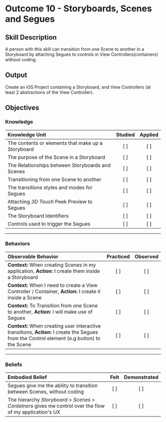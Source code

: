 # Outcome 10 - Storyboards, Scenes and Segues
## Skill Description

A person with this skill can transition from one Scene to another in a Storyboard by attaching Segues to controls in View Controllers(containers) without coding.

## Output

Create an iOS Project containing a Storyboard, and View Controllers (at least 2 abstractions of the View Controller).


## Objectives
### Knowledge

| Knowledge Unit   |      Studied      | Applied |
|:-------------|:------------------:|:--------:|
| The contents or elements that make up a Storyboard | [ ] | [ ] |
| The purpose of the Scene in a Storyboard | [ ] | [ ] |
| The Relationships between Storyboards and Scenes |  [ ] | [ ] |
| Transitioning from one Scene to another | [ ] | [ ] |
| The transitions styles and modes for Segues | [ ] | [ ] |
| Attaching _3D Touch_ Peek Preview to Segues | [ ] | [ ] |
| The Storyboard Identifiers | [ ] | [ ] |
| Controls used to trigger the Segues | [ ] | [ ] |

-------

### Behaviors

| Observable Behavior   |      Practiced      | Observed |
|:-------------|:------------------:|:--------:|
| **Context:** When creating Scenes in my application, **Action:** I create them inside a Storyboard | [ ] | [ ] |
| **Context:** When I need to create a View Controller / Container, **Action:** I create it inside a Scene | [ ] | [ ] |
| **Context:** To Transition from one Scene to another, **Action:** I will make use of Segues | [ ] | [ ] |
| **Context:** When creating user interactive transitions, **Action:** I create the Segues from the  Control element (e.g button) to the Scene | [ ] | [ ] |

-------

### Beliefs

| Embodied Belief   |      Felt      | Demonstrated |
|:-------------|:------------------:|:--------:|
| Segues give me the ability to transition between Scenes, without coding | [ ] | [ ] |
| The hierarchy _Storyboard_ &gt; _Scenes_ &gt; _Containers_ gives me control over the flow of my application's UX | [ ] | [ ] |
